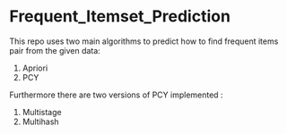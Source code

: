 # Frequent_Itemset_Prediction
This repo uses two main algorithms to predict how to find frequent items pair from the given data:
1. Apriori
2. PCY 

Furthermore there are two versions of PCY implemented :
1. Multistage
2. Multihash 

